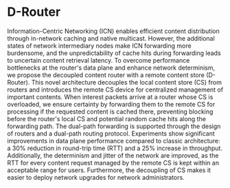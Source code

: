 # D-Router
Information-Centric Networking (ICN) enables efficient content distribution through in-network caching and native multicast. However, the additional states of network intermediary nodes make ICN forwarding more burdensome, and the unpredictability of cache hits during forwarding leads to uncertain content retrieval latency.
To overcome performance bottlenecks at the router's data plane and enhance network determinism, we propose the decoupled content router with a remote content store (D-Router). This novel architecture decouples the local content store (CS) from routers and introduces the remote CS device for centralized management of important contents. When interest packets arrive at a router whose CS is overloaded, we ensure certainty by forwarding them to the remote CS for processing if the requested content is cached there, preventing blocking before the router's local CS and potential random cache hits along the forwarding path. The dual-path forwarding is supported through the design of routers and a dual-path routing protocol.
Experiments show significant improvements in data plane performance compared to classic architecture: a 30\% reduction in round-trip time (RTT) and a 25\% increase in throughput. Additionally, the determinism and jitter of the network are improved, as the RTT for every content request managed by the remote CS is kept within an acceptable range for users. Furthermore, the decoupling of CS makes it easier to deploy network upgrades for network administrators.
